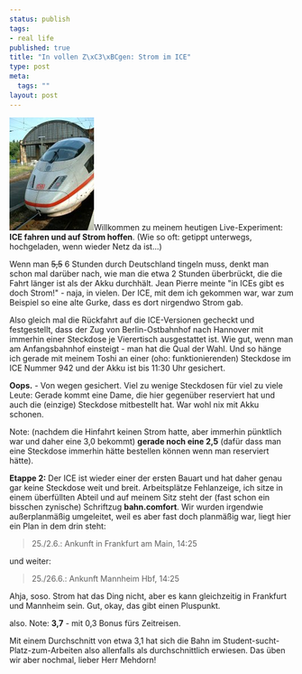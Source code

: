 ```yaml
--- 
status: publish
tags: 
- real life
published: true
title: "In vollen Z\xC3\xBCgen: Strom im ICE"
type: post
meta: 
  tags: ""
layout: post
---
```

<img src='/media/wp/050620ice.jpg' alt='ein ICE. Immer noch geklaut, das Foto.' class="alignright" />Willkommen zu meinem heutigen Live-Experiment: <strong>ICE fahren und auf Strom hoffen</strong>. (Wie so oft: getippt unterwegs, hochgeladen, wenn wieder Netz da ist...)

Wenn man <del>5,5</del> 6 Stunden durch Deutschland tingeln muss, denkt man schon mal darüber nach, wie man die etwa 2 Stunden überbrückt, die die Fahrt länger ist als der Akku durchhält. Jean Pierre meinte "in ICEs gibt es doch Strom!" - naja, in vielen. Der ICE, mit dem ich gekommen war, war zum Beispiel so eine alte Gurke, dass es dort nirgendwo Strom gab.

Also gleich mal die Rückfahrt auf die ICE-Versionen gecheckt und festgestellt, dass der Zug von Berlin-Ostbahnhof nach Hannover mit immerhin einer Steckdose je Vierertisch ausgestattet ist. Wie gut, wenn man am Anfangsbahnhof einsteigt - man hat die Qual der Wahl. Und so hänge ich gerade mit meinem Toshi an einer (oho: funktionierenden) Steckdose im ICE Nummer 942 und der Akku ist bis 11:30 Uhr gesichert.

<strong>Oops.</strong> - Von wegen gesichert. Viel zu wenige Steckdosen für viel zu viele Leute: <!--more-->Gerade kommt eine Dame, die hier gegenüber reserviert hat und auch die (einzige) Steckdose mitbestellt hat. War wohl nix mit Akku schonen.

Note: (nachdem die Hinfahrt keinen Strom hatte, aber immerhin pünktlich war und daher eine 3,0 bekommt) <strong>gerade noch eine 2,5</strong> (dafür dass man eine Steckdose immerhin hätte bestellen können wenn man reserviert hätte).

<strong>Etappe 2:</strong> Der ICE ist wieder einer der ersten Bauart und hat daher genau gar keine Steckdose weit und breit. Arbeitsplätze Fehlanzeige, ich sitze in einem überfüllten Abteil und auf meinem Sitz steht der (fast schon ein bisschen zynische) Schriftzug <strong>bahn.comfort</strong>. Wir wurden irgendwie außerplanmäßig umgeleitet, weil es aber fast doch planmäßig war, liegt hier ein Plan in dem drin steht:

<blockquote>25./2.6.: Ankunft in Frankfurt am Main, 14:25</blockquote> und weiter: <blockquote>25./26.6.: Ankunft Mannheim Hbf, 14:25</blockquote>

Ahja, soso. Strom hat das Ding nicht, aber es kann gleichzeitig in Frankfurt und Mannheim sein. Gut, okay, das gibt einen Pluspunkt.

also. Note: <strong>3,7</strong> - mit 0,3 Bonus fürs Zeitreisen.

Mit einem Durchschnitt von etwa 3,1 hat sich die Bahn im Student-sucht-Platz-zum-Arbeiten also allenfalls als durchschnittlich erwiesen. Das üben wir aber nochmal, lieber Herr Mehdorn!
